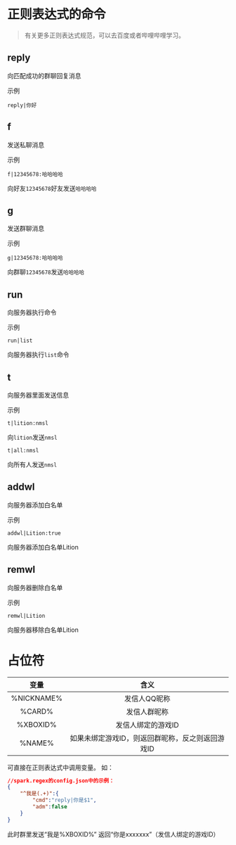 # 正则表达式的命令

>有关更多正则表达式规范，可以去百度或者哔哩哔哩学习。

## reply

向匹配成功的群聊回复消息

示例
```
reply|你好
```

## f

发送私聊消息

示例
```
f|12345678:哈哈哈哈
```

向好友`12345678`好友发送`哈哈哈哈`

## g

发送群聊消息

示例
```
g|12345678:哈哈哈哈
```

向群聊`12345678`发送`哈哈哈哈`

## run

向服务器执行命令

示例
``` 
run|list
```

向服务器执行`list`命令

## t

向服务器里面发送信息

示例
```
t|lition:nmsl 
```
向`lition`发送`nmsl`
```
t|all:nmsl
```
向所有人发送`nmsl`

## addwl

向服务器添加白名单

示例
``` 
addwl|Lition:true
```

向服务器添加白名单Lition


## remwl

向服务器删除白名单

示例
``` 
remwl|Lition
```

向服务器移除白名单Lition


# 占位符

|变量|含义|
|:-:|:-:|
|%NICKNAME%|发信人QQ昵称|
|%CARD%|发信人群昵称|
|%XBOXID%|发信人绑定的游戏ID|
|%NAME%|如果未绑定游戏ID，则返回群昵称，反之则返回游戏ID|

可直接在正则表达式中调用变量。
如：
``` json
//spark.regex的config.json中的示例：
{
    "^我是(.+)":{
        "cmd":"reply|你是$1",
        "adm":false
    }
}
```
此时群里发送“我是%XBOXID%”
返回“你是xxxxxxx”（发信人绑定的游戏ID）

